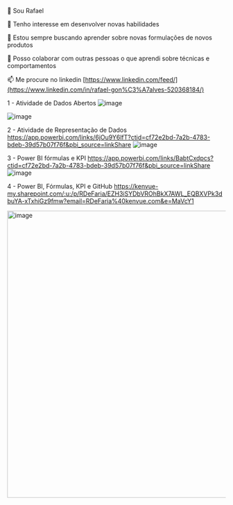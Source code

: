 👋 Sou Rafael

👀 Tenho interesse em desenvolver novas habilidades

🌱 Estou sempre buscando aprender sobre novas formulações de novos produtos

💞️ Posso colaborar com outras pessoas o que aprendi sobre técnicas e comportamentos

📫 Me procure no linkedin [https://www.linkedin.com/feed/](https://www.linkedin.com/in/rafael-gon%C3%A7alves-520368184/)




1 - Atividade de Dados Abertos
![image](https://github.com/user-attachments/assets/6b9248c9-fb61-448b-85ff-3bb0b143acda)


![image](https://github.com/user-attachments/assets/d31f372c-d81c-412c-80a7-4bf263530719)




2 - Atividade de Representação de Dados
https://app.powerbi.com/links/6jOu9Y6lfT?ctid=cf72e2bd-7a2b-4783-bdeb-39d57b07f76f&pbi_source=linkShare
![image](https://github.com/user-attachments/assets/c37da498-f37e-414f-87c2-d4ed4f9ff174)




3 - Power BI fórmulas e KPI
https://app.powerbi.com/links/BabtCxdpcs?ctid=cf72e2bd-7a2b-4783-bdeb-39d57b07f76f&pbi_source=linkShare
![image](https://github.com/user-attachments/assets/e417b128-474e-41ff-803e-3fc2b2a7e232)



4 - Power BI, Fórmulas, KPI e GitHub
https://kenvue-my.sharepoint.com/:u:/p/RDeFaria/EZH3iSYDbVROhBkX7AWL_EQBXVPk3dbuYA-xTxhiGz9fmw?email=RDeFaria%40kenvue.com&e=MaVcY1

<img width="662" alt="image" src="https://github.com/user-attachments/assets/a9f4dab6-01b5-427d-8631-f99ab0c380ec">
